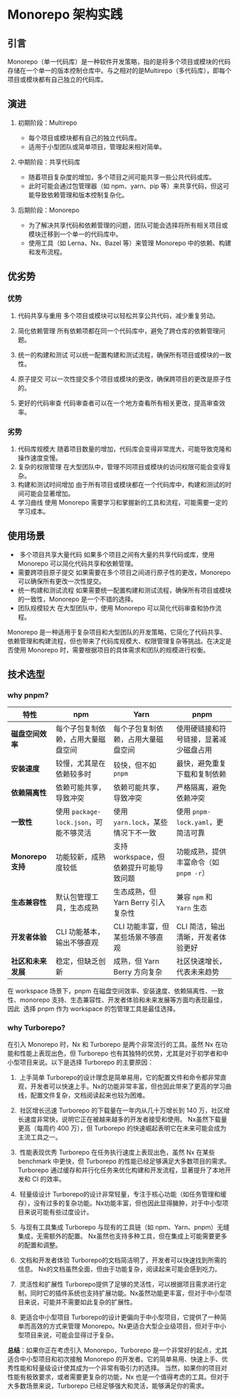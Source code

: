 # Monorepo 架构实践

## 引言

Monorepo​（单一代码库）是一种软件开发策略，指的是将多个项目或模块的代码存储在一个单一的版本控制仓库中。与之相对的是 ​Multirepo​（多代码库），即每个项目或模块都有自己独立的代码库。

## 演进

1. 初期阶段：Multirepo

   - 每个项目或模块都有自己的独立代码库。
   - 适用于小型团队或简单项目，管理起来相对简单。

2. 中期阶段：共享代码库

   - 随着项目复杂度的增加，多个项目之间可能共享一些公共代码或库。
   - 此时可能会通过包管理器（如 npm、yarn、pip 等）来共享代码，但这可能导致依赖管理和版本控制复杂化。

3. 后期阶段：Monorepo

   - 为了解决共享代码和依赖管理的问题，团队可能会选择将所有相关项目或模块迁移到一个单一的代码库中。
   - 使用工具（如 Lerna、Nx、Bazel 等）来管理 Monorepo 中的依赖、构建和发布流程。

## 优劣势

### 优势

1. 代码共享与重用
   多个项目或模块可以轻松共享公共代码，减少重复劳动。

2. 简化依赖管理
   所有依赖项都在同一个代码库中，避免了跨仓库的依赖管理问题。

3. 统一的构建和测试
   可以统一配置构建和测试流程，确保所有项目或模块的一致性。

4. 原子提交
   可以一次性提交多个项目或模块的更改，确保跨项目的更改是原子性的。

5. 更好的代码审查
   代码审查者可以在一个地方查看所有相关更改，提高审查效率。

### 劣势

1. 代码库规模大
   随着项目数量的增加，代码库会变得非常庞大，可能导致克隆和操作速度变慢。
   ​
2. 复杂的权限管理
   在大型团队中，管理不同项目或模块的访问权限可能会变得复杂。
   ​
3. 构建和测试时间增加
   由于所有项目或模块都在一个代码库中，构建和测试的时间可能会显著增加。
   ​
4. 学习曲线
   使用 Monorepo 需要学习和掌握新的工具和流程，可能需要一定的学习成本。

## 使用场景

- ​ 多个项目共享大量代码
  如果多个项目之间有大量的共享代码或库，使用 Monorepo 可以简化代码共享和依赖管理。
  ​
- 需要跨项目原子提交
  如果需要在多个项目之间进行原子性的更改，Monorepo 可以确保所有更改一次性提交。
  ​
- 统一构建和测试流程
  如果需要统一配置构建和测试流程，确保所有项目或模块的一致性，Monorepo 是一个不错的选择。
  ​
- 团队规模较大
  在大型团队中，使用 Monorepo 可以简化代码审查和协作流程。

Monorepo 是一种适用于复杂项目和大型团队的开发策略，它简化了代码共享、依赖管理和构建流程，但也带来了代码库规模大、权限管理复杂等挑战。在决定是否使用 Monorepo 时，需要根据项目的具体需求和团队的规模进行权衡。

## 技术选型

### why pnpm?

| 特性               | npm                                    | Yarn                                   | pnpm                                   |
| ------------------ | -------------------------------------- | -------------------------------------- | -------------------------------------- |
| **磁盘空间效率**   | 每个子包复制依赖，占用大量磁盘空间     | 每个子包复制依赖，占用大量磁盘空间     | 使用硬链接和符号链接，显著减少磁盘占用 |
| **安装速度**       | 较慢，尤其是在依赖较多时               | 较快，但不如 `pnpm`                    | 最快，避免重复下载和复制依赖           |
| **依赖隔离性**     | 依赖可能共享，导致冲突                 | 依赖可能共享，导致冲突                 | 严格隔离，避免依赖冲突                 |
| **一致性**         | 使用 `package-lock.json`，可能不够灵活 | 使用 `yarn.lock`，某些情况下不一致     | 使用 `pnpm-lock.yaml`，更简洁可靠      |
| **Monorepo 支持**  | 功能较新，成熟度较低                   | 支持 workspace，但依赖提升可能导致问题 | 功能成熟，提供丰富命令（如 `pnpm -r`） |
| **生态兼容性**     | 默认包管理工具，生态成熟               | 生态成熟，但 Yarn Berry 引入复杂性     | 兼容 `npm` 和 `Yarn` 生态              |
| **开发者体验**     | CLI 功能基本，输出不够直观             | CLI 功能丰富，但某些场景不够直观       | CLI 简洁，输出清晰，开发者体验更好     |
| **社区和未来发展** | 稳定，但缺乏创新                       | 成熟，但 Yarn Berry 方向复杂           | 社区快速增长，代表未来趋势             |

在 workspace 场景下，pnpm 在磁盘空间效率、安装速度、依赖隔离性、一致性、monorepo 支持、生态兼容性、开发者体验和未来发展等方面均表现最佳，因此 ​ 选择 pnpm 作为 workspace 的包管理工具是最佳选择。

### why Turborepo?

在引入 ​Monorepo​ 时，Nx 和 Turborepo 是两个非常流行的工具。虽然 Nx 在功能和性能上表现出色，但 Turborepo 也有其独特的优势，尤其是对于初学者和中小型项目来说。以下是选择 Turborepo 的主要原因：

1. ​ 上手简单
   ​Turborepo​ 的设计理念是简单易用，它的配置文件和命令都非常直观，开发者可以快速上手。
   ​Nx​ 的功能非常丰富，但也因此带来了更高的学习曲线，配置文件复杂，文档阅读起来也较为困难。

2. ​ 社区增长迅速
   ​Turborepo​ 的下载量在一年内从几十万增长到 140 万，社区增长速度非常快，说明它正在被越来越多的开发者接受和使用。
   ​Nx​ 虽然下载量更高（每周约 400 万），但 Turborepo 的快速崛起表明它在未来可能会成为主流工具之一。

3. ​ 性能表现优秀
   ​Turborepo​ 在任务执行速度上表现出色，虽然 Nx 在某些 benchmark 中更快，但 Turborepo 的性能已经足够满足大多数项目的需求。
   ​Turborepo​ 通过缓存和并行化任务来优化构建和开发流程，显著提升了本地开发和 CI 的效率。

4. ​ 轻量级设计
   ​Turborepo​ 的设计非常轻量，专注于核心功能（如任务管理和缓存），没有过多的复杂功能。
   ​Nx​ 功能丰富，但也因此显得臃肿，对于中小型项目来说可能有些过度设计。

5. ​ 与现有工具集成
   ​Turborepo​ 与现有的工具链（如 npm、Yarn、pnpm）无缝集成，无需额外的配置。
   ​Nx​ 虽然也支持多种工具，但在集成上可能需要更多的配置和调整。

6. ​ 文档和开发者体验
   ​Turborepo​ 的文档简洁明了，开发者可以快速找到所需的信息。
   ​Nx​ 的文档虽然全面，但由于功能复杂，阅读起来可能会感到吃力。

7. ​ 灵活性和扩展性
   ​Turborepo​ 提供了足够的灵活性，可以根据项目需求进行定制，同时它的插件系统也支持扩展功能。
   ​Nx​ 虽然功能更丰富，但对于中小型项目来说，可能并不需要如此复杂的扩展性。

8. ​ 更适合中小型项目
   ​Turborepo​ 的设计更偏向于中小型项目，它提供了一种简单而高效的方式来管理 Monorepo。
   ​Nx​ 更适合大型企业级项目，但对于中小型项目来说，可能会显得过于复杂。

**总结**：如果你正在考虑引入 ​Monorepo，Turborepo 是一个非常好的起点，尤其适合中小型项目和初次接触 Monorepo 的开发者。它的简单易用、快速上手、优秀性能和轻量级设计使其成为一个非常有吸引力的选择。
当然，如果你的项目对性能有极致要求，或者需要更复杂的功能，Nx 也是一个值得考虑的工具。但对于大多数场景来说，Turborepo 已经足够强大和灵活，能够满足你的需求。

<!-- ## Monorepo 实战

1. 全局安装 turbo `pnpm install turbo --global`
2. 使用 turborepo 文档的命令初始化项目 `pnpm dlx create-turbo@latest` , 选择`pnpm`作为包管理工具
   - 也可以从 turborepo 提供的示例项目开始 `pnpm dlx create-turbo@latest --example [example-name]` ,比如`with-tailwind`适用于喜欢使用`tailwind`的开发者 , 详见[文档](https://turbo.build/repo/docs/getting-started/examples)
3. 这里以`tailwind`模版为例 -->
